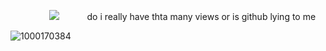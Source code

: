 ⠀⠀⠀⠀⠀⠀![](https://komarev.com/ghpvc/?username=your-github-username&color=ff4787)⠀⠀⠀⠀ do i really have thta many views or is github lying to me


![1000170384](https://github.com/user-attachments/assets/380e4028-ac28-4c2b-b48d-34c8597921bc)
